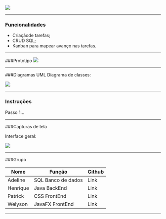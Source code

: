 ![](https://github.com/welyson1/organon/blob/main/Imagens/Icone/Nome.png?raw=true)

----
### Funcionalidades

- Criaçãode tarefas;
- CRUD SQL;
- Kanban para mapear avanço nas tarefas.
----

###Prototipo
![](https://raw.githubusercontent.com/welyson1/organon/main/Imagens/Prot%C3%B3tipo/TelaBoard.png)

----

###Diagramas UML
Diagrama de classes:

![](link)

---
### Instruções

Passo 1...

----

###Capturas de tela

Interface geral:

![](https://raw.githubusercontent.com/welyson1/organon/main/Imagens/Prot%C3%B3tipo/TelaBoard.png)

----

###Grupo

| Nome      | Função | Github |
| --------- | ----- | ----- |
| Adeline  | SQL Banco de dados | Link |
| Henrique     |   Java BackEnd | Link |
| Patrick      |   CSS FrontEnd | Link |
| Welyson      |   JavaFX FrontEnd | Link |
----
